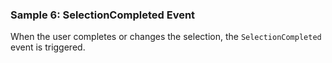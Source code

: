 ### Sample 6: SelectionCompleted Event

When the user completes or changes the selection, the `SelectionCompleted` event is triggered.
